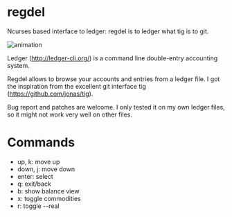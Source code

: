 # regdel
Ncurses based interface to ledger: regdel is to ledger what tig is to git.

![animation](/animation.gif?raw=true)

Ledger (http://ledger-cli.org/) is a command line double-entry accounting
system.

Regdel allows to browse your accounts and entries from a ledger file.  I got
the inspiration from the excellent git interface tig
(https://github.com/jonas/tig).

Bug report and patches are welcome.  I only tested it on my own ledger files,
so it might not work very well on other files.

# Commands

- up, k: move up
- down, j: move down
- enter: select
- q: exit/back
- b: show balance view
- x: toggle commodities
- r: toggle --real
